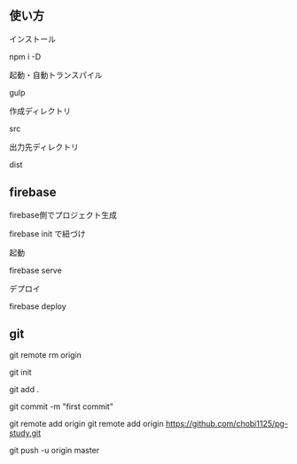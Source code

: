 ## 使い方

インストール

npm i -D

起動・自動トランスパイル

gulp

作成ディレクトリ

src

出力先ディレクトリ

dist

## firebase

firebase側でプロジェクト生成

firebase init で紐づけ

起動

firebase serve

デプロイ

firebase deploy

## git

git remote rm origin

git init

git add .

git commit -m "first commit"

git remote add origin git remote add origin https://github.com/chobi1125/pg-study.git

git push -u origin master
